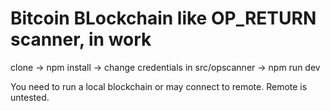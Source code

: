 # Bitcoin BLockchain like OP_RETURN scanner, in work

clone -> npm install -> change credentials in src/opscanner -> npm run dev

You need to run a local blockchain or may connect to remote. Remote is untested.
